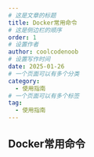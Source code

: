 ```yaml
---
# 这是文章的标题
title: Docker常用命令
# 这是侧边栏的顺序
order: 1
# 设置作者
author: coolcodenoob
# 设置写作时间
date: 2025-01-26
# 一个页面可以有多个分类
category:
  - 使用指南
# 一个页面可以有多个标签
tag:
  - 使用指南
---
```


## Docker常用命令
